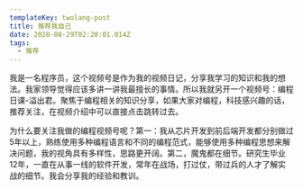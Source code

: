 ```yaml
---
templateKey: twolang-post
title: 推荐我自己
date: 2020-08-29T02:20:01.014Z
tags:
  - 推荐
---
```

我是一名程序员，这个视频号是作为我的视频日记，分享我学习的知识和我的想法。我家领导觉得应该多讲一讲我最擅长的事情。所以我就另开一个视频号：编程日课-溢出君。聚焦于编程相关的知识分享，如果大家对编程，科技感兴趣的话，推荐关注，在视频介绍中可以直接点击跳转过去。

为什么要关注我做的编程视频号呢？第一：我从芯片开发到前后端开发都分别做过5年以上，熟练使用多种编程语言和不同的编程范式，能够使用多种编程思想来解决问题，我的视角具有多样性，思路更开阔。第二，魔鬼都在细节。研究生毕业12年，一直在从事一线的软件开发，常年在战场，打过仗，带过兵的人才了解实战的细节。我会分享我的经验和教训。